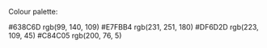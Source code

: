 Colour palette:


#638C6D rgb(99, 140, 109)
#E7FBB4 rgb(231, 251, 180)
#DF6D2D rgb(223, 109, 45)
#C84C05 rgb(200, 76, 5)
